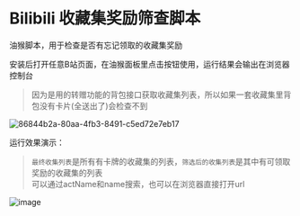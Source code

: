 # Bilibili 收藏集奖励筛查脚本

油猴脚本，用于检查是否有忘记领取的收藏集奖励

安装后打开任意B站页面，在油猴面板里点击按钮使用，运行结果会输出在浏览器控制台

> 因为是用的转赠功能的背包接口获取收藏集列表，所以如果一套收藏集里背包没有卡片(全送出了)会检查不到

![86844b2a-80aa-4fb3-8491-c5ed72e7eb17](https://github.com/user-attachments/assets/9fb3ba7a-f7e6-4080-a6e3-cfb91e02d44d)

运行效果演示：
> `最终收集列表`是所有有卡牌的收藏集的列表，`筛选后的收集列表`是其中有可领取奖励的收藏集的列表  
> 可以通过actName和name搜索，也可以在浏览器直接打开url

![image](https://github.com/user-attachments/assets/f1b3f3b0-39e8-4cc5-b5d8-0c8f4c96cdac)
